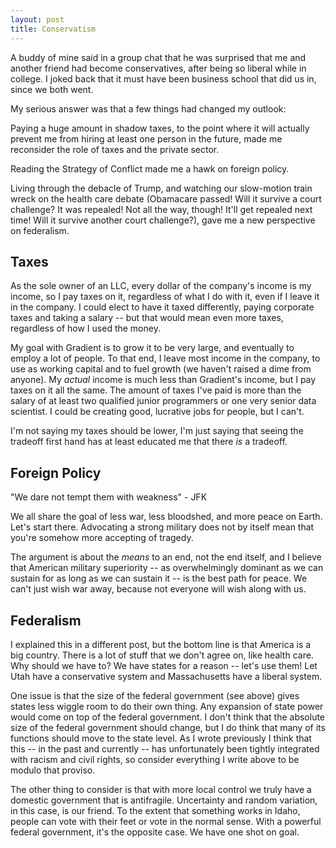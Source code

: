 ```yaml
---
layout: post
title: Conservatism
---
```


A buddy of mine said in a group chat that he was surprised that me and another friend had become conservatives, after being so liberal while in college. I joked back that it must have been business school that did us in, since we both went. 

My serious answer was that a few things had changed my outlook: 

Paying a huge amount in shadow taxes, to the point where it will actually prevent me from hiring at least one person in the future, made me reconsider the role of taxes and the private sector.

Reading the Strategy of Conflict made me a hawk on foreign policy. 

Living through the debacle of Trump, and watching our slow-motion train wreck on the health care debate (Obamacare passed! Will it survive a court challenge? It was repealed! Not all the way, though! It'll get repealed next time! Will it survive another court challenge?), gave me a new perspective on federalism. 

## Taxes

As the sole owner of an LLC, every dollar of the company's income is my income, so I pay taxes on it, regardless of what I do with it, even if I leave it in the company. I could elect to have it taxed differently, paying corporate taxes and taking a salary -- but that would mean even more taxes, regardless of how I used the money. 

My goal with Gradient is to grow it to be very large, and eventually to employ a lot of people. To that end, I leave most income in the company, to use as working capital and to fuel growth (we haven't raised a dime from anyone). My _actual_ income is much less than Gradient's income, but I pay taxes on it all the same. The amount of taxes I've paid is more than the salary of at least two qualified junior programmers or one very senior data scientist. I could be creating good, lucrative
jobs for people, but I can't. 

I'm not saying my taxes should be lower, I'm just saying that seeing the tradeoff first hand has at least educated me that there _is_ a tradeoff. 

## Foreign Policy

"We dare not tempt them with weakness" - JFK

We all share the goal of less war, less bloodshed, and more peace on Earth. Let's start there. Advocating a strong military does not by itself mean that you're somehow more accepting of tragedy. 

The argument is about the _means_ to an end, not the end itself, and I believe that American military superiority -- as overwhelmingly dominant as we can sustain for as long as we can sustain it -- is the best path for peace. We can't just wish war away, because not everyone will wish along with us. 

## Federalism

I explained this in a different post, but the bottom line is that America is a big country. There is a lot of stuff that we don't agree on, like health care. Why should we have to? We have states for a reason -- let's  use them! Let Utah have a conservative system and Massachusetts have a liberal system. 

One issue is that the size of the federal government (see above) gives states less wiggle room to do their own thing. Any expansion of state power would come on top of the federal government. I don't think that the absolute size of the federal government should change, but I do think that many of its functions should move to the state level. As I wrote previously I think that this -- in the past and currently -- has unfortunately been tightly integrated with racism and civil
rights, so consider everything I write above to be modulo that proviso. 

The other thing to consider is that with more local control we truly have a domestic government that is antifragile. Uncertainty and random variation, in this case, is our friend. To the extent that something works in Idaho, people can vote with their feet or vote in the normal sense. With a powerful federal government, it's the opposite case. We have one shot on goal. 

